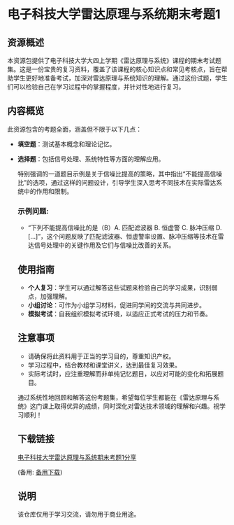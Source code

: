 # 电子科技大学雷达原理与系统期末考题1

## 资源概述

本资源包提供了电子科技大学大四上学期《雷达原理与系统》课程的期末考试题集。这是一份宝贵的复习资料，覆盖了该课程的核心知识点和常见考核点，旨在帮助学生更好地准备考试，加深对雷达原理与系统知识的理解。通过这份试题，学生们可以检验自己在学习过程中的掌握程度，并针对性地进行复习。

## 内容概览

此资源包含的考题全面，涵盖但不限于以下几点：
- **填空题**：测试基本概念和理论记忆。
- **选择题**：包括信号处理、系统特性等方面的理解应用。

  特别强调的一道题目示例是关于信噪比提高的策略，其中指出“不能提高信噪比”的选项，通过这样的问题设计，引导学生深入思考不同技术在实际雷达系统中的作用和限制。

  ### 示例问题:
  - “下列不能提高信噪比的是（B）A. 匹配滤波器 B. 恒虚警 C. 脉冲压缩 D. [...]”，这个问题反映了匹配滤波器、恒虚警率设置、脉冲压缩等技术在雷达信号处理中的关键作用及它们与信噪比改善的关系。

  ## 使用指南

  - **个人复习**：学生可以通过解答这些试题来检验自己的学习成果，识别弱点，加强理解。
  - **小组讨论**：可作为小组学习材料，促进同学间的交流与共同进步。
  - **模拟考试**：自我组织模拟考试环境，以适应正式考试的压力和节奏。

  ## 注意事项

  - 请确保将此资料用于正当的学习目的，尊重知识产权。
  - 学习过程中，结合教材和课堂讲义，达到最佳复习效果。
  - 实际考试时，应注重理解而非单纯记忆题目，以应对可能的变化和拓展题目。

  通过系统性地回顾和解答这份考题集，希望每位学生都能在《雷达原理与系统》这门课上取得优异的成绩，同时深化对雷达技术领域的理解和兴趣。祝学习顺利！

  ## 下载链接
  [电子科技大学雷达原理与系统期末考题1分享](https://pan.quark.cn/s/8972b30be8d2) 

  (备用: [备用下载](https://pan.baidu.com/s/1NFLxkWW8VIllFAH4A1wTYQ?pwd=1234))

  ## 说明

  该仓库仅用于学习交流，请勿用于商业用途。

